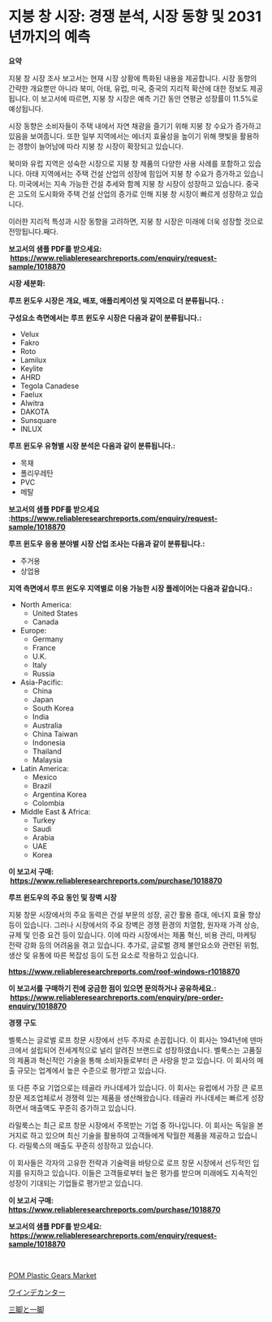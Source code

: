 <p><h1>지붕 창 시장: 경쟁 분석, 시장 동향 및 2031년까지의 예측</h1></p><p><strong>요약</strong></p>
<p><p>지붕 창 시장 조사 보고서는 현재 시장 상황에 특화된 내용을 제공합니다. 시장 동향의 간략한 개요뿐만 아니라 북미, 아태, 유럽, 미국, 중국의 지리적 확산에 대한 정보도 제공됩니다. 이 보고서에 따르면, 지붕 창 시장은 예측 기간 동안 연평균 성장률이 11.5%로 예상됩니다.</p><p>시장 동향은 소비자들이 주택 내에서 자연 채광을 즐기기 위해 지붕 창 수요가 증가하고 있음을 보여줍니다. 또한 일부 지역에서는 에너지 효율성을 높이기 위해 햇빛을 활용하는 경향이 늘어남에 따라 지붕 창 시장이 확장되고 있습니다.</p><p>북미와 유럽 지역은 성숙한 시장으로 지붕 창 제품의 다양한 사용 사례를 포함하고 있습니다. 아태 지역에서는 주택 건설 산업의 성장에 힘입어 지붕 창 수요가 증가하고 있습니다. 미국에서는 지속 가능한 건설 추세와 함께 지붕 창 시장이 성장하고 있습니다. 중국은 고도의 도시화와 주택 건설 산업의 증가로 인해 지붕 창 시장이 빠르게 성장하고 있습니다.</p><p>이러한 지리적 특성과 시장 동향을 고려하면, 지붕 창 시장은 미래에 더욱 성장할 것으로 전망됩니다.째다.</p></p>
<p><strong>보고서의 샘플 PDF를 받으세요: &nbsp;<a href="https://www.reliableresearchreports.com/enquiry/request-sample/1018870">https://www.reliableresearchreports.com/enquiry/request-sample/1018870</a></strong></p>
<p><strong>시장 세분화:</strong></p>
<p><strong> 루프 윈도우 시장은 개요, 배포, 애플리케이션 및 지역으로 더 분류됩니다. :</strong></p>
<p><strong>구성요소 측면에서는 루프 윈도우 시장은 다음과 같이 분류됩니다.:</strong></p>
<p><ul><li>Velux</li><li>Fakro</li><li>Roto</li><li>Lamilux</li><li>Keylite</li><li>AHRD</li><li>Tegola Canadese</li><li>Faelux</li><li>Alwitra</li><li>DAKOTA</li><li>Sunsquare</li><li>INLUX</li></ul></p>
<p><strong> 루프 윈도우 유형별 시장 분석은 다음과 같이 분류됩니다.:</strong></p>
<p><ul><li>목재</li><li>폴리우레탄</li><li>PVC</li><li>메탈</li></ul></p>
<p><strong>보고서의 샘플 PDF를 받으세요 :<a href="https://www.reliableresearchreports.com/enquiry/request-sample/1018870">https://www.reliableresearchreports.com/enquiry/request-sample/1018870</a></strong></p>
<p><strong> 루프 윈도우 응용 분야별 시장 산업 조사는 다음과 같이 분류됩니다.:</strong></p>
<p><ul><li>주거용</li><li>상업용</li></ul></p>
<p><strong>지역 측면에서 루프 윈도우 지역별로 이용 가능한 시장 플레이어는 다음과 같습니다.:</strong></p>
<p><ul>
    <li>
        North America:
        <ul>
            <li>United States</li>
            <li>Canada</li>
        </ul>
    </li>
    <li>
        Europe:
        <ul>
            <li>Germany</li>
            <li>France</li>
            <li>U.K.</li>
            <li>Italy</li>
            <li>Russia</li>
        </ul>
    </li>
    <li>
        Asia-Pacific:
        <ul>
            <li>China</li>
            <li>Japan</li>
            <li>South Korea</li>
            <li>India</li>
            <li>Australia</li>
            <li>China Taiwan</li>
            <li>Indonesia</li>
            <li>Thailand</li>
            <li>Malaysia</li>
        </ul>
    </li>
    <li>
        Latin America:
        <ul>
            <li>Mexico</li>
            <li>Brazil</li>
            <li>Argentina Korea</li>
            <li>Colombia</li>
        </ul>
    </li>
    <li>
        Middle East & Africa:
        <ul>
            <li>Turkey</li>
            <li>Saudi</li>
            <li>Arabia</li>
            <li>UAE</li>
            <li>Korea</li>
        </ul>
    </li>
    </ul></p>
<p><strong>이 보고서 구매: &nbsp;<a href="https://www.reliableresearchreports.com/purchase/1018870">https://www.reliableresearchreports.com/purchase/1018870</a></strong></p>
<p><strong>루프 윈도우의 주요 동인 및 장벽 시장</strong></p>
<p><p>지붕 창문 시장에서의 주요 동력은 건설 부문의 성장, 공간 활용 증대, 에너지 효율 향상 등이 있습니다. 그러나 시장에서의 주요 장벽은 경쟁 환경의 치열함, 원자재 가격 상승, 규제 및 인증 요건 등이 있습니다. 이에 따라 시장에서는 제품 혁신, 비용 관리, 마케팅 전략 강화 등의 어려움을 겪고 있습니다. 추가로, 글로벌 경제 불안요소와 관련된 위험, 생산 및 유통에 따른 복잡성 등이 도전 요소로 작용하고 있습니다.</p></p>
<p><strong><a href="https://www.reliableresearchreports.com/roof-windows-r1018870">https://www.reliableresearchreports.com/roof-windows-r1018870</a></strong></p>
<p><strong>이 보고서를 구매하기 전에 궁금한 점이 있으면 문의하거나 공유하세요.: &nbsp;<a href="https://www.reliableresearchreports.com/enquiry/pre-order-enquiry/1018870">https://www.reliableresearchreports.com/enquiry/pre-order-enquiry/1018870</a></strong></p>
<p><strong>경쟁 구도</strong></p>
<p><p>벨룩스는 글로벌 로프 창문 시장에서 선두 주자로 손꼽힙니다. 이 회사는 1941년에 덴마크에서 설립되어 전세계적으로 널리 알려진 브랜드로 성장하였습니다. 벨룩스는 고품질의 제품과 혁신적인 기술을 통해 소비자들로부터 큰 사랑을 받고 있습니다. 이 회사의 매출 규모는 업계에서 높은 수준으로 평가받고 있습니다.</p><p>또 다른 주요 기업으로는 테골라 카나데세가 있습니다. 이 회사는 유럽에서 가장 큰 로프 창문 제조업체로서 경쟁력 있는 제품을 생산해왔습니다. 테골라 카나데세는 빠르게 성장하면서 매출액도 꾸준히 증가하고 있습니다.</p><p>라밀룩스는 최근 로프 창문 시장에서 주목받는 기업 중 하나입니다. 이 회사는 독일을 본거지로 하고 있으며 최신 기술을 활용하여 고객들에게 탁월한 제품을 제공하고 있습니다. 라밀룩스의 매출도 꾸준히 성장하고 있습니다.</p><p>이 회사들은 각자의 고유한 전략과 기술력을 바탕으로 로프 창문 시장에서 선두적인 입지를 유지하고 있습니다. 이들은 고객들로부터 높은 평가를 받으며 미래에도 지속적인 성장이 기대되는 기업들로 평가받고 있습니다.</p></p>
<p><strong>이 보고서 구매: &nbsp; <a href="https://www.reliableresearchreports.com/purchase/1018870">https://www.reliableresearchreports.com/purchase/1018870</a></strong></p>
<p><strong>보고서의 샘플 PDF를 받으세요: &nbsp;<a href="https://www.reliableresearchreports.com/enquiry/request-sample/1018870">https://www.reliableresearchreports.com/enquiry/request-sample/1018870</a></strong><strong></strong></p>
<p>&nbsp;</p>
<p><p><a href="https://github.com/mancsybtousav/Market-Research-Report-List-2/blob/main/pom-plastic-gears-market.md">POM Plastic Gears Market</a></p><p><a href="https://github.com/KaydenJohns1964/Market-Research-Report-List-1/blob/main/781913031840.md">ワインデカンター</a></p><p><a href="https://github.com/marbadji/Market-Research-Report-List-1/blob/main/552158731839.md">三脚と一脚</a></p></p>